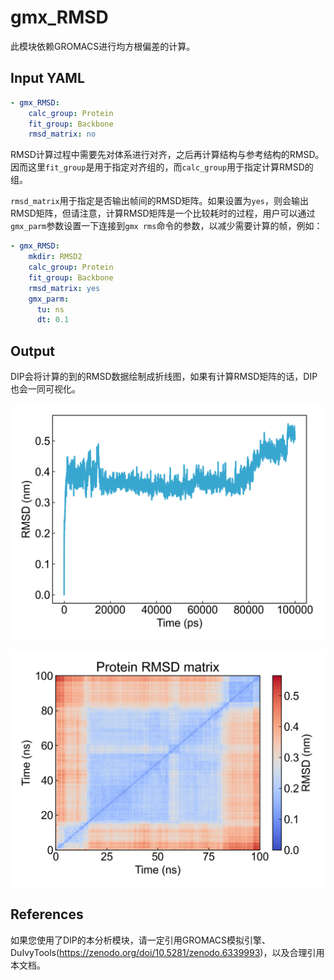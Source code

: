 # gmx_RMSD

此模块依赖GROMACS进行均方根偏差的计算。

## Input YAML

```yaml
- gmx_RMSD:
    calc_group: Protein
    fit_group: Backbone
    rmsd_matrix: no
```

RMSD计算过程中需要先对体系进行对齐，之后再计算结构与参考结构的RMSD。因而这里`fit_group`是用于指定对齐组的，而`calc_group`用于指定计算RMSD的组。

`rmsd_matrix`用于指定是否输出帧间的RMSD矩阵。如果设置为`yes`，则会输出RMSD矩阵，但请注意，计算RMSD矩阵是一个比较耗时的过程，用户可以通过`gmx_parm`参数设置一下连接到`gmx rms`命令的参数，以减少需要计算的帧，例如：

```yaml
- gmx_RMSD:
    mkdir: RMSD2
    calc_group: Protein
    fit_group: Backbone
    rmsd_matrix: yes
    gmx_parm:
      tu: ns
      dt: 0.1
```

## Output

DIP会将计算的到的RMSD数据绘制成折线图，如果有计算RMSD矩阵的话，DIP也会一同可视化。

![gmx_RMSD](static/gmx_RMSD_rmsd.png)

![gmx_RMSD_matrix](static/gmx_RMSD_matrix.png)


## References

如果您使用了DIP的本分析模块，请一定引用GROMACS模拟引擎、DuIvyTools(https://zenodo.org/doi/10.5281/zenodo.6339993)，以及合理引用本文档。